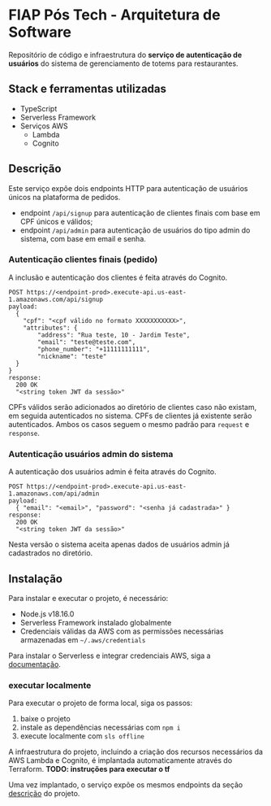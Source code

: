 # FIAP Pós Tech - Arquitetura de Software 

Repositório de código e infraestrutura do **serviço de autenticação de usuários** do sistema de gerenciamento de totems para restaurantes.

## Stack e ferramentas utilizadas

* TypeScript
* Serverless Framework
* Serviços AWS
  * Lambda
  * Cognito

## Descrição

Este serviço expõe dois endpoints HTTP para autenticação de usuários únicos na plataforma de pedidos.

* endpoint `/api/signup` para autenticação de clientes finais com base em CPF únicos e válidos;
* endpoint `/api/admin` para autenticação de usuários do tipo admin do sistema, com base em email e senha.

### Autenticação clientes finais (pedido)

A inclusão e autenticação dos clientes é feita através do Cognito.

```
POST https://<endpoint-prod>.execute-api.us-east-1.amazonaws.com/api/signup
payload: 
  {
    "cpf": "<cpf válido no formato XXXXXXXXXXX>",
    "attributes": {
        "address": "Rua teste, 10 - Jardim Teste",
        "email": "teste@teste.com",
        "phone_number": "+11111111111",
        "nickname": "teste"
  }
}
response:
  200 OK
  "<string token JWT da sessão>"
```

CPFs válidos serão adicionados ao diretório de clientes caso não existam, em seguida autenticados no sistema. CPFs de clientes já existente serão autenticados. Ambos os casos seguem o mesmo padrão para `request` e `response`.

### Autenticação usuários admin do sistema

A autenticação dos usuários admin é feita através do Cognito.

```
POST https://<endpoint-prod>.execute-api.us-east-1.amazonaws.com/api/admin
payload: 
  { "email": "<email>", "password": "<senha já cadastrada>" }
response:
  200 OK
  "<string token JWT da sessão>"
```

Nesta versão o sistema aceita apenas dados de usuários admin já cadastrados no diretório.

## Instalação

Para instalar e executar o projeto, é necessário:
- Node.js v18.16.0
- Serverless Framework instalado globalmente
- Credenciais válidas da AWS com as permissões necessárias armazenadas em `~/.aws/credentials`


Para instalar o Serverless e integrar credenciais AWS, siga a [documentação](https://www.serverless.com/framework/docs/getting-started/).

### executar localmente

Para executar o projeto de forma local, siga os passos:

1. baixe o projeto
2. instale as dependências necessárias com `npm i`
3. execute localmente com `sls offline`

A infraestrutura do projeto, incluindo a criação dos recursos necessários da AWS Lambda e Cognito, é implantada automaticamente através do Terraform.
**********TODO: instruções para executar o tf**********

Uma vez implantado, o serviço expõe os mesmos endpoints da seção [descrição](#descrição) do projeto.
